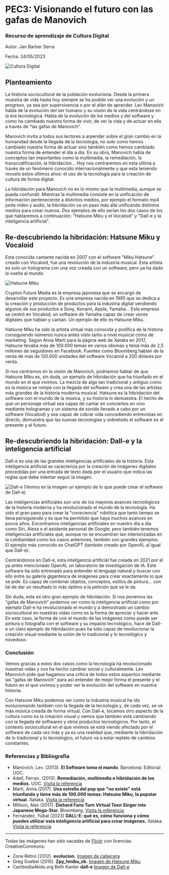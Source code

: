 # PEC3: Visionando el futuro con las gafas de Manovich 

### Recurso de aprendizaje de Cultura Digital 

Autor: Jan Barber Serra

Fecha: 24/05/2023

![Cultura Digital](https://github.com/JanBarber/PEC3_Manovich_Reloaded/assets/134527254/393b2f69-d019-4279-8c17-df2d923a0159)


## Planteamiento


La historia sociocultural de la población evoluciona. Desde la primera muestra de vida hasta hoy siempre se ha podido ver una evolución y un progreso, ya sea por supervivencia o por el afán de aprender. Lev Manovich habla de la evolución del ser humano y su visión de la vida centrándose en la era tecnológica. Habla de la evolución de los medios y del software y cómo ha cambiado nuestra forma de vivir, de ver la vida y de actuar en ella a través de "las gafas de Manovich". 

Manovich invita a todos sus lectores a arpender sobre el gran cambio en la humanidad desde la llegada de la tecnología, no solo como hemos cambiado nuestra forma de actuar sino también como hemos cambiado nuestra forma de entender el día a día. En su obra, Manovich habla de conceptos tan importantes como la multimedia, la remediación, la transcodificación, la hibridación... Hoy nos centraremos en esta última a través de un fenómeno conocido internacionalmente y que esta teniendo revuelo estos últimos años: el uso de la tecnología para la creación de cultura de forma digital. 

La hibridación para Manovich no es lo mismo que la multimedia, aunque se pueda confundir. Mientras la multimedia consiste en la unificación de información perteneciente a distintos medios, por ejemplo el formato mp4 junta video y audio, la hibridación va un paso más allá unificando distintos medios para crear nuevos. Dos ejemplos de ello serían los dos casos de los que hablaremos a continuación: "Hatsune Miku y el Vocaloid" y "Dall-e y la inteligencia artificial".


## Re-descubriendo la hibridación: Hatsune Miku y Vocaloid

Esta conocida cantante nacida en 2007 con el software "Miku Hatsune" creado con Vocaloid, fue una revolución de la industria musical. Esta artista es solo un holograma con una voz creada con un software, pero ya ha dado la vuelta al mundo.

![Hatsune Miku](https://github.com/JanBarber/PEC3_Manovich_Reloaded/assets/134527254/cc377837-df2b-4c39-b052-aea124389cc7)

Crypton Future Media es la empresa japonesa que se encargó de desarrollar este proyecto. Es una empresa nacida en 1995 que se dedica a la creación y producción de productos para la industria digital vendiendo algunos de sus productos a Sony, Konami, Apple, Yamaha... Esta empresa se centró en Vocaloid, un software de Yamaha capaz de crear voces digitales que hablan y cantan. Un ejemplo de ello es Hatsune Miku.

Hatsune Miku ha sido la artista virtual más conocida y prolífica de la historia consiguiendo números nunca antes visto tanto a nivel musical cómo de marketing. Según Anna Martí para la página web de Xataka en 2017, Hatsune llevaba más de 100.000 temas en varios idiomas y tenía más de 2,5 millones de seguidores en Facebook. Fuentes como Bloomberg hablan de la venta de más de 120.000 unidades del software Vocaloid a 200 dólares por venta. 

Si nos centramos en la visión de Manovich, podríamos hablar de que Hatsune Miku es, sin duda, un ejemplo de hibridación que ha triunfado en el mundo en el que vivimos. La mezcla de algo tan tradicional y antiguo como es la música se rompe con la llegada del software y crea una de las artistas más grandes de la historia moderna musical. Hatsune es la hibridación del software con el mundo de la música, y su historia lo demuestra. El hecho de que un personaje virtual sea capaz de cantar en conciertos en vivo mediante hologramas y un sistema de sonido llevado a cabo por un software (Vocaloid) y sea capaz de cobrar vida concediendo entrevistas en directo, demuestra que las nuevas tecnologías y sobretodo el software es el presente y el futuro.

## Re-descubriendo la hibridación: Dall-e y la inteligencia artificial

Dall-e es una de las grandes inteligencias artificiales de la historia. Esta inteligencia artificial se caracteriza por la creación de imágenes digitales precedidas por una entrada de texto dada por el usuario que indica las reglas que debe intentar seguir la imagen. 

![Dall-e](https://github.com/JanBarber/PEC3_Manovich_Reloaded/assets/134527254/d91a6687-3bf2-4347-8754-ec725c4788c5)
(Vemos en la imagen un ejemplo de lo que puede crear el software de Dall-e)

Las inteligencias artificiales son uno de los mayores avances tecnológicos de la historia moderna y ha revolucionado el mundo de la tecnología. Ha sido el gran paso para crear la "consciencia" robótica que tanto tiempo se lleva persiguiendo y es que ha permitido que haya muchos avances en pocos años. Encontramos inteligencias artificiales en nuestro día a día como Siri, Alexa o el asistente personal de Google; pero también tenemos inteligencias artificiales que, aunque no se encuentran tan interiorizadas en la cotidianidad como los casos anteriores, también son grandes ejemplos. El ejemplo más conocido es ChatGPT (también creado por OpenAI, al igual que Dall-e). 

Centrándonos en Dall-e, esta inteligencia artificial fue creada en 2021 por el ya antes mencionado OpenAI, un laboratorio de investigación de IA. Este software ha sido entrenado para entender el lenguaje natural y buscar con ello entre su galería gigantesca de imágenes para crear exactamente lo que se pide. Es capaz de combinar objetos, conceptos, estilos de pintura... con tal de dar un resultado lo más óptimo a la petición que se le da.

Sin duda, este es otro gran ejemplo de hibridación. Si nos ponemos las "gafas de Manovich" podemos ver como la inteligencia artificial como por ejemplo Dall-e ha revolucionado el mundo y a demostrado un cambio sociocultural en nuestras vidas como es la forma de apreciar y hacer arte. En este caso, la forma de unir el mundo de las imágenes como puede ser pintura o fotografía con el software y su impacto tecnológico, hace de Dall-e un claro ejemplo de hibridación pues ha sido capaz de revolucionar la creación visual mediante la unión de lo tradicional y lo tecnológico y novedoso.

### Conclusión

Vemos gracias a estos dos casos como la tecnología ha revolucionado nuestras vidas y nos ha hecho cambiar social y culturalmente. Lev Manovich pide que hagamos una crítica de todos estos aspectos mediante las "gafas de Manovich" para así entender de mejor forma el presente y el futuro en el que vivimos y poder ver la evolución del software en nuestra historia. 

Con Hatsune Miku podemos ver como la industria musical ha ido evolucionando también con la llegada de la tecnología y, de cada vez, se ve más música creada de forma virtual. Con Dall-e, tocamos otro aspecto de la cultura como es la creación visual y vemos que también está cambiando con la llegada de softwares y otros productos tecnológicos. Por tanto, el contexto sociocultural en el que vivimos se está viendo afectado por el software de cada vez más y ya es una realidad que, mediante la hibridación de lo tradicional y lo tecnológico, el futuro va a estar repleto de cambios constantes.

### Referencias y Bibliografía

* Manovich, Lev. (2013). **El Software toma el mando**. Barcelona: Editorial UOC. 
* Adell, Ferran. (2013). **Remediación, multimedia e hibridación de los medios.** UOC. [Visita la referencia](http://multimedia.uoc.edu/blogs/fem/es/remediacio-multimedia-i-hibridacio-dels-mitjans/) 
* Martí, Anna (2017). **Una estrella del pop que "no existe" está triunfando y tiene más de 100.000 temas: Hatsune Miku, la popstar virtual.** Xataka. [Visita la referencia](https://www.xataka.com/musica/cuando-una-estrella-del-pop-triunfa-con-mas-de-100-000-canciones-pero-no-existe-hatsune-miku-la-popstar-virtual)
* Millson, Alex (2017). **Diehard Fans Turn Virtual Teen Singer into Japanese Mega-Star.** Bloomberg. [Visita la referencia](https://www.bloomberg.com/news/articles/2017-10-29/diehard-fans-turn-virtual-teen-singer-into-japanese-mega-star?leadSource=uverify%20wall)
* Fernández, Yúbal (2023) **DALL-E: qué es, cómo funciona y cómo puedes utilizar esta inteligencia artificial para crear imágenes.** Xataka. [Visita la referencia](https://www.xataka.com/basics/dall-e-que-como-funciona-como-puedes-utilizar-esta-inteligencia-artificial-para-crear-imagenes)

----

Todas las imágenes han sido sacadas de [Flickr](https://www.flickr.com/) con licencias CreativeCommons:
* Zona Retiro (2012). **evolucion.** [Imagen de cabecera](https://flic.kr/p/bmzgoo)
* Greg Goebel (2015). **Zpy_hmiku_vb.** [Imagen de Hatsune Miku](https://flic.kr/p/uhYyDh)
* Cambodia4kids.org Beth Kanter **dall-e** [Imagen de Dall-e](https://flic.kr/p/2nEcMot)
